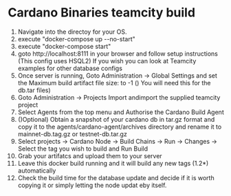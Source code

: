 # Cardano Binaries teamcity build
1. Navigate into the directoy for your OS.
2. execute "docker-compose up --no-start"
3. execute "docker-compose start"
4. goto http://localhost:8111 in your browser and follow setup instructions (This config uses HSQL2) If you wish you can look at Teamcity examples for other database configs
5. Once server is running, Goto Administration -> Global Settings and set the Maximum build artifact file size: to -1 () You will need this for the db.tar files)
6. Goto Administration -> Projects Import andimport the supplied teamcity project
7. Select Agents from the top menu and Authorise the Cardano Build Agent
9. ()Optional) Obtain a snapshot of your cardano db in tar.gz format and copy it to the agents/cardano-agent/archives directory and rename it to mainnet-db.tag.gz or testnet-db.tar.gz
10. Select projects -> Cardano Node -> Build Chains -> Run -> Changes -> Select the tag you wish to build and Run Build
11. Grab your artifatcs and upload them to your server
12. Leave this docker build running and it will build any new tags (1.2*) automatically 
13. Check the build time for the database update and decide if it is worth copying it or simply letting the node updat eby itself.
